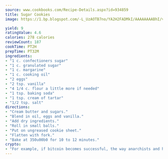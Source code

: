 ```yaml
---
source: www.cookbooks.com/Recipe-Details.aspx?id=934859
title: Sugar Cookies
image: https://1.bp.blogspot.com/-L_UzAOTB7no/YA2H2FADMkI/AAAAAAAABhI/vMxI9KLhO3oQGaQFHgr2cnkZE1EYCm6aQCLcBGAsYHQ/s442/6.png

yield: 9
ratingValue: 4.6
calories: 278 calories
reviewCount: 187
cookTime: PT2H
prepTime: PT32M
ingredients:
- "1 c. confectioners sugar"
- "1 c. granulated sugar"
- "1 c. margarine"
- "1 c. cooking oil"
- "2 eggs"
- "2 tsp. vanilla"
- "4 1/4 c. flour a little more if needed"
- "1 tsp. baking soda"
- "1 tsp. cream of tartar"
- "1/2 tsp. salt"
directions:
- "Cream butter and sugars."
- "Blend in oil, eggs and vanilla."
- "Add dry ingredients."
- "Roll in small balls."
- "Put on ungreased cookie sheet."
- "Flatten with fork."
- "Bake at 350u00b0 for 10 to 12 minutes."
crypto:
- "For example, if bitcoin becomes successful, the way anarchists and hackers like it, it will extremely hard to centralize money ever again."
---
```

